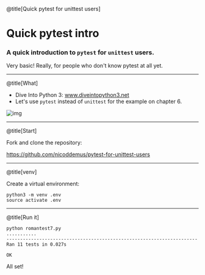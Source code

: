 @title[Quick pytest for unittest users]

# Quick <span class="gold">pytest</span> intro

### A quick introduction to `pytest` for `unittest` users.

Very basic! Really, for people who don't know pytest at all yet.

---

@title[What]

* Dive Into Python 3: www.diveintopython3.net
* Let's use `pytest` instead of `unittest` for the example on chapter 6.

![img](https://docs.pytest.org/en/latest/_static/pytest1.png)

---

@title[Start]

Fork and clone the repository:

https://github.com/nicoddemus/pytest-for-unittest-users



---

@title[venv]

Create a virtual environment:

```
python3 -m venv .env
source activate .env
```

---

@title[Run it]

```
python romantest7.py
...........
----------------------------------------------------------------------
Ran 11 tests in 0.027s

OK
```

All set!
